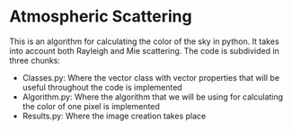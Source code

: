# Atmospheric Scattering

This is an algorithm for calculating the color of the sky in python. It takes into account both Rayleigh and Mie scattering. 
The code is subdivided in three chunks:
- Classes.py: Where the vector class with vector properties that will be useful throughout the code is implemented
- Algorithm.py: Where the algorithm that we will be using for calculating the color of one pixel is implemented
- Results.py: Where the image creation takes place

